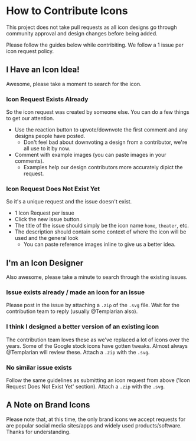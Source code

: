 # How to Contribute Icons

This project does not take pull requests as all icon designs go through community approval and design changes before being added.

Please follow the guides below while contribiting. We follow a 1 issue per icon request policy.

## I Have an Icon Idea!

Awesome, please take a moment to search for the icon.

### Icon Request Exists Already

So the icon request was created by someone else. You can do a few things to get our attention.

- Use the reaction button to upvote/downvote the first comment and any designs people have posted.
  - Don't feel bad about downvoting a design from a contributor, we're all use to it by now.
- Comment with example images (you can paste images in your comments).
  - Examples help our design contributors more accurately dipict the request.

### Icon Request Does Not Exist Yet

So it's a unique request and the issue doesn't exist.

- 1 Icon Request per issue
- Click the new issue button.
- The title of the issue should simply be the icon name `home`, `theater`, etc.
- The description should contain some context of where the icon will be used and the general look
  - You can paste reference images inline to give us a better idea.

## I'm an Icon Designer

Also awesome, please take a minute to search through the existing issues.

### Issue exists already / made an icon for an issue

Please post in the issue by attaching a `.zip` of the `.svg` file. Wait for the contribution team to reply (usually @Templarian also).

### I think I designed a better version of an existing icon

The contribution team loves these as we've replaced a lot of icons over the years. Some of the Google stock icons have gotten tweaks. Almost always @Templarian will review these. Attach a `.zip` with the `.svg`.

### No similar issue exists

Follow the same guidelines as submitting an icon request from above ('Icon Request Does Not Exist Yet' section). Attach a `.zip` with the `.svg`.

## A Note on Brand Icons

Please note that, at this time, the only brand icons we accept requests for are popular social media sites/apps and widely used products/software. Thanks for understanding.

